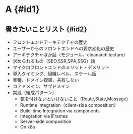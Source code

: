 # A {#id1}

## 書きたいことリスト {#id2}

* フロントエンドアーキテクチャの歴史
* ユーザーからのフロントエンドへの要求変化の歴史
* アーキテクチャほか話（モジュール、cleanarchitecture）
* 求められるもの（SEO,SSR,SPA,SSG）話
* マイクロフロントエンドのメリット・デメリット
* 導入タイミング、組織レベル、スケール話
* 業種、ドメイン複雑、共有しない
* コアドメイン、サブドメイン
* 実践（組成パターン）
  * 気を付けないといけないこと（Route,State,Message）
  * Runtime integration（client-side composition）
  * Build-time Integration via components
  * Integration via iFrames
  * Server-side composition
  * On k8s
  